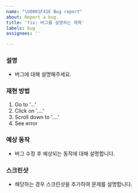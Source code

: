 ```yaml
---
name: "\U0001F41E Bug report"
about: Report a bug.
title: 'fix: 버그를 설명하는 제목'
labels: bug
assignees: ''

---
```


### 설명
- 버그에 대해 설명해주세요.

### 재현 방법
1. Go to '...'
2. Click on '....'
3. Scroll down to '....'
4. See error

### 예상 동작
- 버그 수정 후 예상되는 동작에 대해 설명합니다.

### 스크린샷
- 해당하는 경우 스크린샷을 추가하여 문제를 설명합니다.
